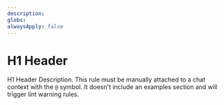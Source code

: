 ```yaml
---
description: 
globs: 
alwaysApply: false
---
```

# H1 Header

H1 Header Description. This rule must be manually attached to a chat context with the `@` symbol. It doesn't include an examples section and will trigger lint warning rules.
